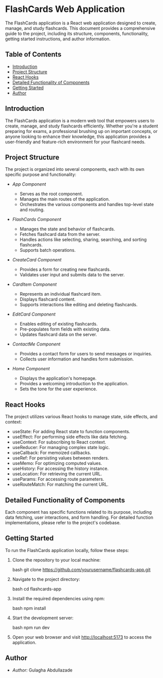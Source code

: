 # FlashCards Web Application

The FlashCards application is a React web application designed to create, manage, and study flashcards. This document provides a comprehensive guide to the project, including its structure, components, functionality, getting started instructions, and author information.

## Table of Contents

- [Introduction](#introduction)
- [Project Structure](#project-structure)
- [React Hooks](#react-hooks)
- [Detailed Functionality of Components](#detailed-functionality-of-components)
- [Getting Started](#getting-started)
- [Author](#author)

## Introduction

The FlashCards application is a modern web tool that empowers users to create, manage, and study flashcards efficiently. Whether you're a student preparing for exams, a professional brushing up on important concepts, or anyone looking to enhance their knowledge, this application provides a user-friendly and feature-rich environment for your flashcard needs.

## Project Structure

The project is organized into several components, each with its own specific purpose and functionality:

- *App Component*
  - Serves as the root component.
  - Manages the main routes of the application.
  - Orchestrates the various components and handles top-level state and routing.

- *FlashCards Component*
  - Manages the state and behavior of flashcards.
  - Fetches flashcard data from the server.
  - Handles actions like selecting, sharing, searching, and sorting flashcards.
  - Supports batch operations.

- *CreateCard Component*
  - Provides a form for creating new flashcards.
  - Validates user input and submits data to the server.

- *CardItem Component*
  - Represents an individual flashcard item.
  - Displays flashcard content.
  - Supports interactions like editing and deleting flashcards.

- *EditCard Component*
  - Enables editing of existing flashcards.
  - Pre-populates form fields with existing data.
  - Updates flashcard data on the server.

- *ContactMe Component*
  - Provides a contact form for users to send messages or inquiries.
  - Collects user information and handles form submission.

- *Home Component*
  - Displays the application's homepage.
  - Provides a welcoming introduction to the application.
  - Sets the tone for the user experience.

## React Hooks

The project utilizes various React hooks to manage state, side effects, and context:

- useState: For adding React state to function components.
- useEffect: For performing side effects like data fetching.
- useContext: For subscribing to React context.
- useReducer: For managing complex state logic.
- useCallback: For memoized callbacks.
- useRef: For persisting values between renders.
- useMemo: For optimizing computed values.
- useHistory: For accessing the history instance.
- useLocation: For retrieving the current URL.
- useParams: For accessing route parameters.
- useRouteMatch: For matching the current URL.

## Detailed Functionality of Components

Each component has specific functions related to its purpose, including data fetching, user interactions, and form handling. For detailed function implementations, please refer to the project's codebase.

## Getting Started

To run the FlashCards application locally, follow these steps:

1. Clone the repository to your local machine:

   bash
   git clone https://github.com/yourusername/flashcards-app.git
   

2. Navigate to the project directory:

   bash
   cd flashcards-app
   

3. Install the required dependencies using npm:

   bash
   npm install
   

4. Start the development server:

   bash
   npm run dev
   

5. Open your web browser and visit [http://localhost:5173](http://localhost:5173) to access the application.

## Author

- *Author:* Gulagha Abdullazade